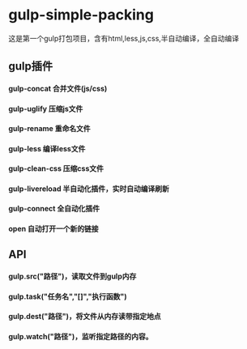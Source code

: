 # gulp-simple-packing
这是第一个gulp打包项目，含有html,less,js,css,半自动编译，全自动编译
## gulp插件
#### gulp-concat 合并文件(js/css)
#### gulp-uglify 压缩js文件
#### gulp-rename 重命名文件
#### gulp-less 编译less文件
#### gulp-clean-css 压缩css文件
#### gulp-livereload 半自动化插件，实时自动编译刷新
#### gulp-connect 全自动化插件
#### open 自动打开一个新的链接
## API
#### gulp.src("路径")，读取文件到gulp内存
#### gulp.task("任务名","[]","执行函数")
#### gulp.dest("路径")，将文件从内存读带指定地点
####  gulp.watch("路径")，监听指定路径的内容。

